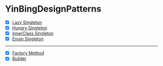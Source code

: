 # YinBingDesignPatterns
- [x] [Lazy Singleton](/com/yinbing/designpatterns/singleton/LazySingletonTest.java)
- [x] [Hungry Singleton](/com/yinbing/designpatterns/singleton/HungrySingletonTest.java)
- [x] [InnerClass Singleton](/com/yinbing/designpatterns/singleton/InnerClassSingletonTest.java)
- [x] [Enum Singleton](/com/yinbing/designpatterns/singleton/EnumSingleton.java)
---
- [x] [Factory Method](/com/yinbing/designpatterns/FactoryMethod.java)
- [x] [Builder](/com/yinbing/designpatterns/BuilderTest.java)
